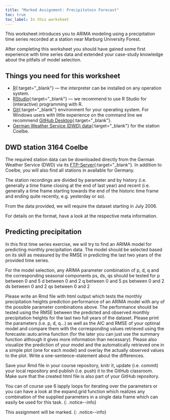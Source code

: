 ```yaml
---
title: "Marked Assignment: Precipitatoin Forecast"
toc: true
toc_label: In this worksheet
---
```


This worksheet introduces you to ARIMA modeling using a precipitation time series recorded at a station near Marburg University Forest.

After completing this worksheet you should have gained some first experience with time series data and extended your case-study knowledge about the pitfalls of model selection.

## Things you need for this worksheet
  * [R](https://cran.r-project.org/){:target="_blank"} — the interpreter can be installed on any operation system.
  * [RStudio](https://www.rstudio.com/){:target="_blank"} — we recommend to use R Studio for (interactive) programming with R.
  * [Git](https://git-scm.com/downloads){:target="_blank"} environment for your operating system. For Windows users with little experience on the command line we recommend [GitHub Desktop](https://desktop.github.com/){:target="_blank"}.
  * [German Weather Service (DWD) data](ftp://ftp-cdc.dwd.de/pub/CDC/observations_germany/climate/hourly/){:target="_blank"} for the station Coelbe.


## DWD station 3164 Coelbe
The required station data can be downloaded directly from the German Weather Service (DWD) via its [FTP-Server](ftp://ftp-cdc.dwd.de/pub/CDC/observations_germany/climate/hourly/){:target="_blank"}. In addition to Coelbe, you will also find all stations in available for Germany.

The station recordings are divided by parameter and by history (i.e. generally a time frame closing at the end of last year) and recent (i.e. generally a time frame starting towards the end of the historic time frame and ending quite recently, e.g. yesterday or so).

From the data provided, we will require the dataset starting in July 2006. 

For details on the format, have a look at the respective meta information.

## Predicting precipitation
In this first time series exercise, we will try to find an ARIMA model for predicting monthly precipitation data. The model should be selected based on its skill as measured by the RMSE in predicting the last two years of the provided time series.

For the model selection, any ARIMA parameter combination of p, d, q and the corresponding seasonal components ps, ds, qs should be tested for
p between 0 and 5
d between 0 and 2
q between 0 and 5
ps between 0 and 2
ds between 0 and 2
qs between 0 and 2

Please write an Rmd file with html output which tests the monthly precipitation heights prediction performance of an ARIMA model with any of the possible parameter combinations above. The performance should be tested using the RMSE between the predicted and observed monthly precipitation heights for the last two full years of the dataset. Please print the parameters (i.e. p, d, q...) as well as the AIC and RMSE of your optimal model and compare them with the corresponding values retrieved using the forecaste::auto.arima function (for the later you can just use the summary function although it gives more information than necessary). Please also visualize the prediction of your model and the automatically retrieved one in a simple plot (one for each model) and overlay the actually observed values to the plot. Write a one-sentence-statement about the differences.

Save your Rmd file in your course repository, knitr it, update (i.e. commit) your local repository and publish (i.e. push) it to the GitHub classroom. Make sure that the created html file is also part of your GitHub repository.

You can of course use 6 lapply loops for iterating over the parameters or you can have a look at the expand.grid function which realizes any combination of the supplied parameters in a single data frame which can easily be used for this task.
{: .notice--info}

This assignment will be marked.
{: .notice--info}





